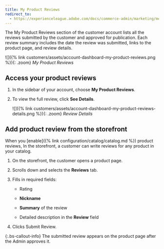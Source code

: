```yaml
---
title: My Product Reviews
redirect_to:
  - https://experienceleague.adobe.com/docs/commerce-admin/marketing/merchandising/product-reviews/product-reviews.html
---
```


The My Product Reviews section of the customer account lists all the reviews submitted by the customer and approved for publication. Each review summary includes the date the review was submitted, links to the product page, and review details.

![]({% link customers/assets/account-dashboard-my-product-reviews.png %}){: .zoom}
_My Product Reviews_

## Access your product reviews

1. In the sidebar of your account, choose **My Product Reviews**.

1. To view the full review, click **See Details**.

    ![]({% link customers/assets/account-dashboard-my-product-reviews-details.png %}){: .zoom}
    _Review Details_

## Add product review from the storefront

When you [enable]({% link configuration/catalog/catalog.md %}) product reviews, In the storefront, a customer can write reviews for any product in your catalog.

1. On the storefront, the customer opens a product page.

1. Scrolls down and selects the **Reviews** tab.

1. Fills in required fields:

   - Rating

   - **Nickname**

   - **Summary** of the review

   - Detailed description in the **Review** field

1. Clicks <span class="btn">Submit Review<span>.

{:.bs-callout-info}
The submitted review appears on the product page after the Admin approves it.